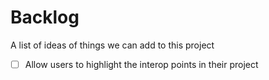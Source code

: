 # Backlog

A list of ideas of things we can add to this project

- [ ] Allow users to highlight the interop points in their project
